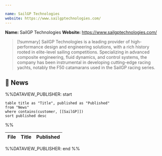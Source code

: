 ```yaml
---

name: SailGP Technologies
website: https://www.sailgptechnologies.com/
---
```


**Name:** SailGP Technologies
**Website:** https://www.sailgptechnologies.com/

>[!summary]
>SailGP Technologies is a leading provider of high-performance design and engineering solutions, with a rich history rooted in elite-level sailing competitions. Specializing in advanced composite engineering, fluid dynamics, and control systems, the company has been instrumental in developing cutting-edge racing yachts, notably the F50 catamarans used in the SailGP racing series.

## 📰 News
%%DATAVIEW_PUBLISHER: start
```
table title as "Title", published as "Published"
from "News"
where contains(customer, [[SailGP]])
sort published desc
```
%%

| File | Title | Published |
| ---- | ----- | --------- |

%%DATAVIEW_PUBLISHER: end %%